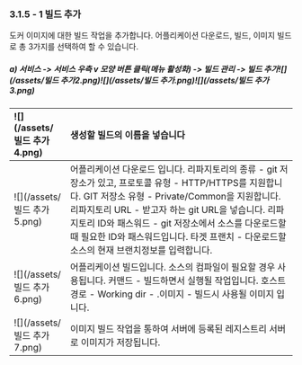 ### 3.1.5 - 1 빌드 추가

도커 이미지에 대한 빌드 작업을 추가합니다. 어플리케이션 다운로드, 빌드, 이미지 빌드로 총 3가지를 선택하여 할 수 있습니다.

##### a\) 서비스 -&gt; 서비스 우측 v 모양 버튼 클릭\(메뉴 활성화\) -&gt; 빌드 관리 -&gt; 빌드 추가![](/assets/빌드 추가2.png)![](/assets/빌드 추가.png)![](/assets/빌드 추가3.png)

| ![](/assets/빌드 추가4.png) | 생성할 빌드의 이름을 넣습니다 |
| :--- | :--- |
| ![](/assets/빌드 추가5.png) | 어플리케이션 다운로드 입니다. 리파지토리의 종류 - git 저장소가 있고, 프로토콜 유형 - HTTP/HTTPS를 지원합니다. GIT 저장소 유형 - Private/Common을 지원합니다. 리파지토리 URL - 받고자 하는 git URL을 넣습니다. 리파지토리 ID와 패스워드 - git 저장소에서 소스를 다운로드할 때 필요한 ID와 패스워드입니다. 타겟 프랜치 - 다운로드할 소스의 현재 브랜치정보를 입력합니다. |
| ![](/assets/빌드 추가6.png) | 어플리케이션 빌드입니다. 소스의 컴파일이 필요할 경우 사용됩니다. 커맨드 - 빌드하면서 실행될 작업입니다. 호스트 경로 - Working dir - .이미지 - 빌드시 사용될 이미지 입니다. |
| ![](/assets/빌드 추가7.png) | 이미지 빌드 작업을 통하여 서버에 등록된 레지스트리 서버로 이미지가 저장됩니다. |



